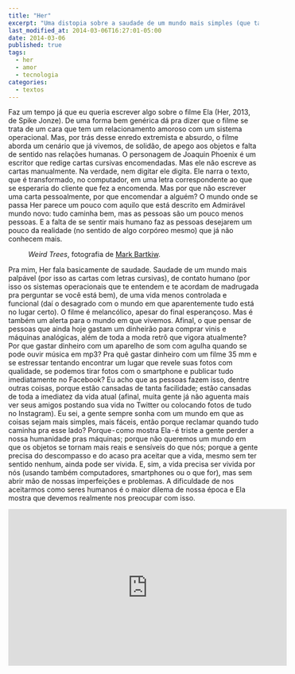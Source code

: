 ```yaml
---
title: "Her"
excerpt: "Uma distopia sobre a saudade de um mundo mais simples (que talvez nunca temnha existido)"
last_modified_at: 2014-03-06T16:27:01-05:00
date: 2014-03-06
published: true
tags: 
  - her
  - amor
  - tecnologia
categories:
  - textos
---
```


Faz um tempo já que eu queria escrever algo sobre o filme Ela (Her, 2013, de Spike Jonze). De uma forma bem genérica dá pra dizer que o filme se trata de um cara que tem um relacionamento amoroso com um sistema operacional. Mas, por trás desse enredo extremista e absurdo, o filme aborda um cenário que já vivemos, de solidão, de apego aos objetos e falta de sentido nas relações humanas.
O personagem de Joaquin Phoenix é um escritor que redige cartas cursivas encomendadas. Mas ele não escreve as cartas manualmente. Na verdade, nem digitar ele digita. Ele narra o texto, que é transformado, no computador, em uma letra correspondente ao que se esperaria do cliente que fez a encomenda. Mas por que não escrever uma carta pessoalmente, por que encomendar a alguém? O mundo onde se passa Her parece um pouco com aquilo que está descrito em Admirável mundo novo: tudo caminha bem, mas as pessoas são um pouco menos pessoas. E a falta de se sentir mais humano faz as pessoas desejarem um pouco da realidade (no sentido de algo corpóreo mesmo) que já não conhecem mais.

<figure style="width: 300px" class="align-center">
  <img src="{{ site.url }}{{ site.baseurl }}/assets/images/Weird_Trees_Mark_Bartkiw.jpg" alt="">
  <figcaption><i>Weird Trees</i>, fotografia de <a href="http://www.markbartkiw.com/">Mark Bartkiw</a>.</figcaption>
</figure>

Pra mim, Her fala basicamente de saudade. Saudade de um mundo mais palpável (por isso as cartas com letras cursivas), de contato humano (por isso os sistemas operacionais que te entendem e te acordam de madrugada pra perguntar se você está bem), de uma vida menos controlada e funcional (daí o desagrado com o mundo em que aparentemente tudo está no lugar certo).
O filme é melancólico, apesar do final esperançoso. Mas é também um alerta para o mundo em que vivemos. Afinal, o que pensar de pessoas que ainda hoje gastam um dinheirão para comprar vinis e máquinas analógicas, além de toda a moda retrô que vigora atualmente? Por que gastar dinheiro com um aparelho de som com agulha quando se pode ouvir música em mp3? Pra quê gastar dinheiro com um filme 35 mm e se estressar tentando encontrar um lugar que revele suas fotos com qualidade, se podemos tirar fotos com o smartphone e publicar tudo imediatamente no Facebook? Eu acho que as pessoas fazem isso, dentre outras coisas, porque estão cansadas de tanta facilidade; estão cansadas de toda a imediatez da vida atual (afinal, muita gente já não aguenta mais ver seus amigos postando sua vida no Twitter ou colocando fotos de tudo no Instagram).
Eu sei, a gente sempre sonha com um mundo em que as coisas sejam mais simples, mais fáceis, então porque reclamar quando tudo caminha pra esse lado? Porque - como mostra Ela - é triste a gente perder a nossa humanidade pras máquinas; porque não queremos um mundo em que os objetos se tornam mais reais e sensíveis do que nós; porque a gente precisa do descompasso e do acaso pra aceitar que a vida, mesmo sem ter sentido nenhum, ainda pode ser vivida. E, sim, a vida precisa ser vivida por nós (usando também computadores, smartphones ou o que for), mas sem abrir mão de nossas imperfeições e problemas. A dificuldade de nos aceitarmos como seres humanos é o maior dilema de nossa época e Ela mostra que devemos realmente nos preocupar com isso.

<iframe width="560" height="315" src="https://www.youtube.com/embed/XsQqMwacZQw" frameborder="0" allow="accelerometer; autoplay; encrypted-media; gyroscope; picture-in-picture" allowfullscreen></iframe>
